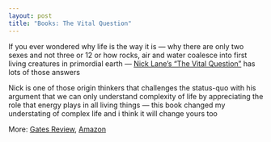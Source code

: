 ```yaml
---
layout: post
title: "Books: The Vital Question"
---
```


If you ever wondered why life is the way it is — why there are only two sexes and not three or 12 or how rocks, air and water coalesce into first living creatures in primordial earth — [Nick Lane’s “The Vital Question”](https://www.amazon.com/Vital-Question-Evolution-Origins-Complex/dp/0393088812) has lots of those answers

Nick is one of those origin thinkers that challenges the status-quo with his argument that we can only understand complexity of life by appreciating the role that energy plays in all living things — this book changed my understating of complex life and i think it will change yours too

More: [Gates Review](https://www.gatesnotes.com/Books/The-Vital-Question), [Amazon](https://www.amazon.com/Vital-Question-Evolution-Origins-Complex/dp/0393088812)
